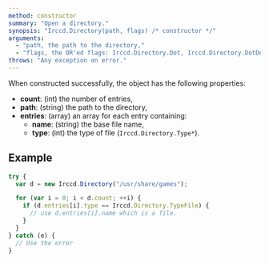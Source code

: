 ```yaml
---
method: constructor
summary: "Open a directory."
synopsis: "Irccd.Directory(path, flags) /* constructor */"
arguments:
  - "path, the path to the directory,"
  - "flags, the OR'ed flags: Irccd.Directory.Dot, Irccd.Directory.DotDot (Optional, default: none)"
throws: "Any exception on error."
---
```


When constructed successfully, the object has the following properties:

  - **count**: (int) the number of entries,
  - **path**: (string) the path to the directory,
  - **entries**: (array) an array for each entry containing:
    - **name**: (string) the base file name,
    - **type**: (int) the type of file (`Irccd.Directory.Type*`).

## Example

````javascript
try {
  var d = new Irccd.Directory("/usr/share/games");

  for (var i = 0; i < d.count; ++i) {
    if (d.entries[i].type == Irccd.Directory.TypeFile) {
      // use d.entries[i].name which is a file.
    }
  }
} catch (e) {
  // Use the error
}
````




